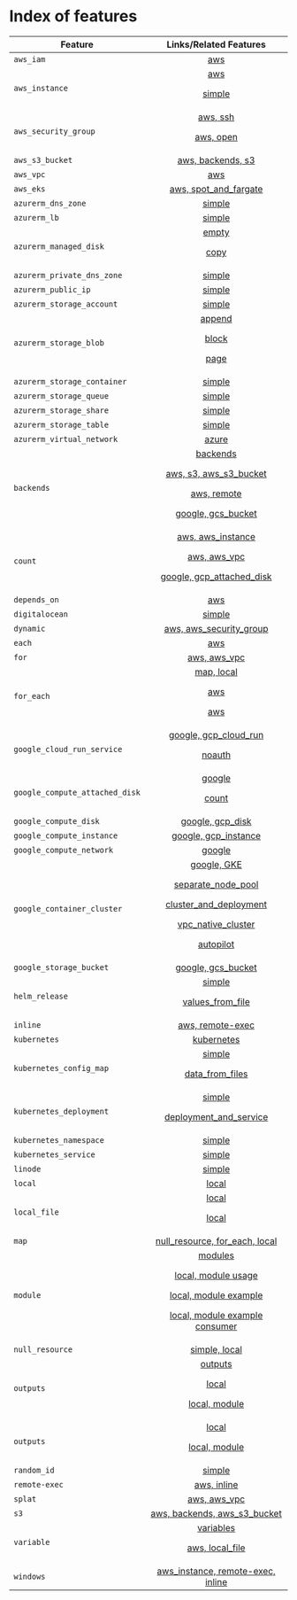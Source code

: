 # Index of features

| Feature                        | Links/Related Features  |
| -------------                  |:-------------:|
| `aws_iam`                      | [aws](aws/aws_iam/groups) |
| `aws_instance`                 | [aws](aws/aws_instance) <p/> [simple](aws/aws_instance/simple) |
| `aws_security_group`           | [aws, ssh](aws/aws_security_group/ssh) <p/> [aws, open](aws/aws_security_group/open) |
| `aws_s3_bucket`                | [aws, backends, s3](backends/s3/aws_s3_bucket) |
| `aws_vpc`                      | [aws](aws/aws_vpc/simple) |
| `aws_eks`                      | [aws, spot_and_fargate](aws/aws_eks/fargate/spot_and_fargate) |
| `azurerm_dns_zone`             | [simple](azurerm/azurerm_dns_zone/simple) |
| `azurerm_lb`                   | [simple](azurerm/azurerm_lb/simple) |
| `azurerm_managed_disk`         | [empty](azurerm/azurerm_managed_disk/empty) <p/> [copy](azurerm/azurerm_managed_disk/copy) |
| `azurerm_private_dns_zone`     | [simple](azurerm/azurerm_private_dns_zone/simple) |
| `azurerm_public_ip`            | [simple](azurerm/azurerm_public_ip/simple) |
| `azurerm_storage_account`      | [simple](azurerm/azurerm_storage_account/simple) |
| `azurerm_storage_blob`         | [append](azurerm/azurerm_storage_blob/append) <p/> [block](azurerm/azurerm_storage_blob/block) <p/> [page](azurerm/azurerm_storage_blob/page) |
| `azurerm_storage_container`    | [simple](azurerm/azurerm_storage_container/simple) |
| `azurerm_storage_queue`        | [simple](azurerm/azurerm_storage_queue/simple) |
| `azurerm_storage_share`        | [simple](azurerm/azurerm_storage_share/simple) |
| `azurerm_storage_table`        | [simple](azurerm/azurerm_storage_table/simple) |
| `azurerm_virtual_network`      | [azure](azurerm/azurerm_virtual_network/simple) |
| `backends`                     | [backends](backends) <p/> [aws, s3, aws_s3_bucket](backends/s3/aws_s3_bucket) <p/> [aws, remote](backends/remote) <p/> [google, gcs_bucket](backends/gcs/google_storage_bucket) |
| `count`                        | [aws, aws_instance](aws/aws_instance/count) <p/> [aws, aws_vpc](aws/aws_vpc/count) <p/> [google, gcp_attached_disk](google/google_compute_attached_disk/count) |
| `depends_on`                   | [aws](aws/aws_iam/groups) |
| `digitalocean`                 | [simple](digitalocean/digitalocean_droplet/simple) |
| `dynamic`                      | [aws, aws_security_group](aws/aws_security_group/dynamic) |
| `each`                         | [aws](aws/aws_iam/groups) |
| `for`                          | [aws, aws_vpc](aws/aws_vpc/for) |
| `for_each`                     | [map, local](local/null_resource/for_each) <p/> [aws](aws/aws_instance/for_each) <p/> [aws](aws/aws_iam/groups)|
| `google_cloud_run_service`     | [google, gcp_cloud_run](google/google_cloud_run_service/simple ) <p/> [noauth](google/google_cloud_run_service/noauth) |
| `google_compute_attached_disk` | [google](google/google_compute_attached_disk/simple) <p/> [count](google/google_compute_attached_disk/count) |
| `google_compute_disk`          | [google, gcp_disk](google/google_compute_disk/simple) |
| `google_compute_instance`      | [google, gcp_instance](google/google_compute_instance/simple) |
| `google_compute_network`       | [google](google/google_compute_network/simple) |
| `google_container_cluster`     | [google, GKE](google/google_container_cluster/simple) <p/> [separate_node_pool](google/google_container_cluster/separate_node_pool) <p/> [cluster_and_deployment](google/google_container_cluster/cluster_and_deployment) <p/> [vpc_native_cluster](google/google_container_cluster/vpc_native_cluster) <p/> [autopilot](google/google_container_cluster/autopilot) |
| `google_storage_bucket`        | [google, gcs_bucket](google/google_storage_bucket/simple) |
| `helm_release`                 | [simple](helm/helm_release/simple) <p/> [values_from_file](helm/helm_release/values_from_file) |
| `inline`                       | [aws, remote-exec](aws/aws_instance/remote-exec/inline/) |
| `kubernetes`                   | [kubernetes](kubernetes) |
| `kubernetes_config_map`        | [simple](kubernetes/kubernetes_config_map/simple) <p/> [data_from_files](kubernetes/kubernetes_config_map/from_files) |
| `kubernetes_deployment`        | [simple](kubernetes/kubernetes_deployment/simple) <p/> [deployment_and_service](kubernetes/kubernetes_deployment/deployment_and_service) |
| `kubernetes_namespace`         | [simple](kubernetes/kubernetes_namespace/simple) |
| `kubernetes_service`           | [simple](kubernetes/kubernetes_service/simple) |
| `linode`                       | [simple](linode/linode_instance/simple) |
| `local`                        | [local](local) |
| `local_file`                   | [local](local/local_file/hello) <p/> [local](local/local_file/preexisting_file) |
| `map`                          | [null_resource, for_each, local](local/null_resource/for_each) |
| `module`                       | [modules](modules) <p/> [local, module usage](variables/local_file/module) <p/> [local, module example](modules/local_file/hello_module) <p/> [local, module example consumer](modules/local_file/hello_consumer) |
| `null_resource`                | [simple, local](local/null_resource/simple) |
| `outputs`                      | [outputs](outputs) <p/> [local](outputs/local_file/local_file) <p/> [local, module](outputs/local_file/module) |
| `outputs`                      | [local](outputs/local_file/local_file) <p/> [local, module](outputs/local_file/module) |
| `random_id`                    | [simple](aws/aws_s3_bucket/simple) |
| `remote-exec`                  | [aws, inline](aws/aws_instance/remote-exec/inline) |
| `splat`                        | [aws, aws_vpc](aws/aws_vpc/splat) |
| `s3`                           | [aws, backends, aws_s3_bucket](backends/s3/aws_s3_bucket) |
| `variable`                     | [variables](variables) <p/> [aws, local_file](variables/local_file/local_file) |
| `windows`                      | [aws_instance, remote-exec, inline](aws/aws_instance/remote-exec/inline/windows) |
